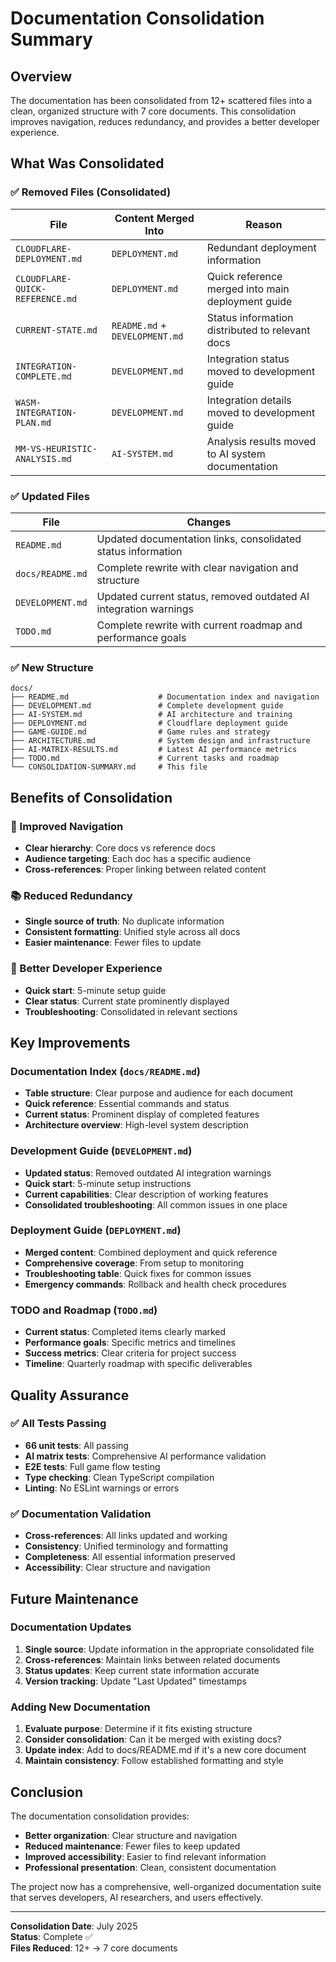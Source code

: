 # Documentation Consolidation Summary

## Overview

The documentation has been consolidated from 12+ scattered files into a clean, organized structure with 7 core documents. This consolidation improves navigation, reduces redundancy, and provides a better developer experience.

## What Was Consolidated

### ✅ Removed Files (Consolidated)

| File                            | Content Merged Into            | Reason                                            |
| ------------------------------- | ------------------------------ | ------------------------------------------------- |
| `CLOUDFLARE-DEPLOYMENT.md`      | `DEPLOYMENT.md`                | Redundant deployment information                  |
| `CLOUDFLARE-QUICK-REFERENCE.md` | `DEPLOYMENT.md`                | Quick reference merged into main deployment guide |
| `CURRENT-STATE.md`              | `README.md` + `DEVELOPMENT.md` | Status information distributed to relevant docs   |
| `INTEGRATION-COMPLETE.md`       | `DEVELOPMENT.md`               | Integration status moved to development guide     |
| `WASM-INTEGRATION-PLAN.md`      | `DEVELOPMENT.md`               | Integration details moved to development guide    |
| `MM-VS-HEURISTIC-ANALYSIS.md`  | `AI-SYSTEM.md`                 | Analysis results moved to AI system documentation |

### ✅ Updated Files

| File             | Changes                                                          |
| ---------------- | ---------------------------------------------------------------- |
| `README.md`      | Updated documentation links, consolidated status information     |
| `docs/README.md` | Complete rewrite with clear navigation and structure             |
| `DEVELOPMENT.md` | Updated current status, removed outdated AI integration warnings |
| `TODO.md`        | Complete rewrite with current roadmap and performance goals      |

### ✅ New Structure

```
docs/
├── README.md                    # Documentation index and navigation
├── DEVELOPMENT.md               # Complete development guide
├── AI-SYSTEM.md                 # AI architecture and training
├── DEPLOYMENT.md                # Cloudflare deployment guide
├── GAME-GUIDE.md                # Game rules and strategy
├── ARCHITECTURE.md              # System design and infrastructure
├── AI-MATRIX-RESULTS.md         # Latest AI performance metrics
├── TODO.md                      # Current tasks and roadmap
└── CONSOLIDATION-SUMMARY.md     # This file
```

## Benefits of Consolidation

### 🎯 Improved Navigation

- **Clear hierarchy**: Core docs vs reference docs
- **Audience targeting**: Each doc has a specific audience
- **Cross-references**: Proper linking between related content

### 📚 Reduced Redundancy

- **Single source of truth**: No duplicate information
- **Consistent formatting**: Unified style across all docs
- **Easier maintenance**: Fewer files to update

### 🚀 Better Developer Experience

- **Quick start**: 5-minute setup guide
- **Clear status**: Current state prominently displayed
- **Troubleshooting**: Consolidated in relevant sections

## Key Improvements

### Documentation Index (`docs/README.md`)

- **Table structure**: Clear purpose and audience for each document
- **Quick reference**: Essential commands and status
- **Current status**: Prominent display of completed features
- **Architecture overview**: High-level system description

### Development Guide (`DEVELOPMENT.md`)

- **Updated status**: Removed outdated AI integration warnings
- **Quick start**: 5-minute setup instructions
- **Current capabilities**: Clear description of working features
- **Consolidated troubleshooting**: All common issues in one place

### Deployment Guide (`DEPLOYMENT.md`)

- **Merged content**: Combined deployment and quick reference
- **Comprehensive coverage**: From setup to monitoring
- **Troubleshooting table**: Quick fixes for common issues
- **Emergency commands**: Rollback and health check procedures

### TODO and Roadmap (`TODO.md`)

- **Current status**: Completed items clearly marked
- **Performance goals**: Specific metrics and timelines
- **Success metrics**: Clear criteria for project success
- **Timeline**: Quarterly roadmap with specific deliverables

## Quality Assurance

### ✅ All Tests Passing

- **66 unit tests**: All passing
- **AI matrix tests**: Comprehensive AI performance validation
- **E2E tests**: Full game flow testing
- **Type checking**: Clean TypeScript compilation
- **Linting**: No ESLint warnings or errors

### ✅ Documentation Validation

- **Cross-references**: All links updated and working
- **Consistency**: Unified terminology and formatting
- **Completeness**: All essential information preserved
- **Accessibility**: Clear structure and navigation

## Future Maintenance

### Documentation Updates

1. **Single source**: Update information in the appropriate consolidated file
2. **Cross-references**: Maintain links between related documents
3. **Status updates**: Keep current state information accurate
4. **Version tracking**: Update "Last Updated" timestamps

### Adding New Documentation

1. **Evaluate purpose**: Determine if it fits existing structure
2. **Consider consolidation**: Can it be merged with existing docs?
3. **Update index**: Add to docs/README.md if it's a new core document
4. **Maintain consistency**: Follow established formatting and style

## Conclusion

The documentation consolidation provides:

- **Better organization**: Clear structure and navigation
- **Reduced maintenance**: Fewer files to keep updated
- **Improved accessibility**: Easier to find relevant information
- **Professional presentation**: Clean, consistent documentation

The project now has a comprehensive, well-organized documentation suite that serves developers, AI researchers, and users effectively.

---

**Consolidation Date**: July 2025  
**Status**: Complete ✅  
**Files Reduced**: 12+ → 7 core documents
